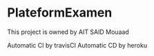 # PlateformExamen
This project is owned by AIT SAID Mouaad

Automatic CI by travisCI
Automatic CD by heroku